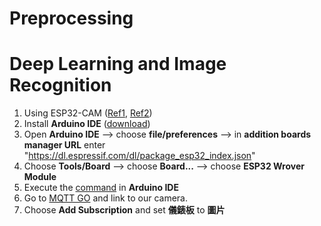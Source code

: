 # **Preprocessing**

# Deep Learning and Image Recognition
  1. Using ESP32-CAM ([Ref1](https://youyouyou.pixnet.net/blog/post/119383183#google_vignette), [Ref2](https://www.nmking.io/index.php/2022/11/03/422/))
  2. Install **Arduino IDE** ([download](https://www.arduino.cc/en/software/#ide))
  3. Open **Arduino IDE** --> choose **file/preferences** --> in **addition boards manager URL** enter "https://dl.espressif.com/dl/package_esp32_index.json"
  4. Choose **Tools/Board** --> choose **Board...** --> choose **ESP32 Wrover Module**
  5. Execute the [command](https://github.com/Anran13/python/blob/main/MQTT_CAM_OK_upload.ino) in **Arduino IDE**
  6. Go to [MQTT GO](https://broker.mqttgo.io/) and link to our camera.
  7. Choose **Add Subscription** and set **儀錶板** to **圖片**